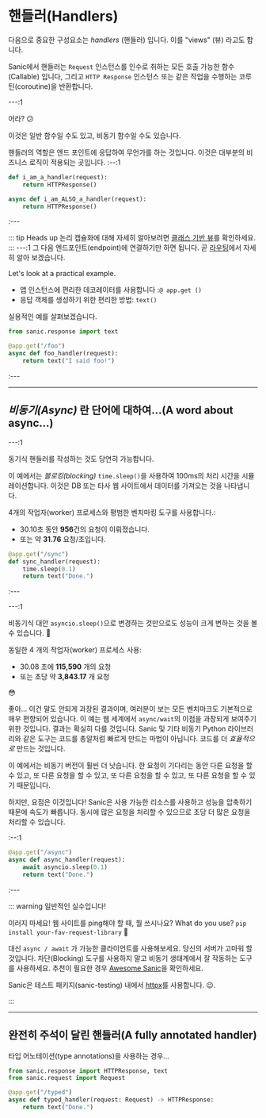 # 핸들러(Handlers)

다음으로 중요한 구성요소는 _handlers_ (핸들러) 입니다. 이를 "views" (뷰) 라고도 합니다.

Sanic에서 핸들러는 `Request` 인스턴스를 인수로 취하는 모든 호출 가능한 함수(Callable) 입니다, 그리고 `HTTP Response` 인스턴스 또는 같은 작업을 수행하는 코루틴(coroutine)을 반환합니다.



---:1

어라? :confused:

이것은 일반 함수일 수도 있고, 비동기 함수일 수도 있습니다.

핸들러의 역할은 엔드 포인트에 응답하여 무언가를 하는 것입니다. 이것은 대부분의 비즈니스 로직이 적용되는 곳입니다. :--:1
```python
def i_am_a_handler(request):
    return HTTPResponse()

async def i_am_ALSO_a_handler(request):
    return HTTPResponse()
```
:---

::: tip Heads up 논리 캡슐화에 대해 자세히 알아보려면 [클래스 기반 뷰](/guide/advanced/class-based-views.md)를 확인하세요. ::: ---:1 그 다음 엔드포인트(endpoint)에 연결하기만 하면 됩니다. 곧 [라우팅](./routing.md)에서 자세히 알아 보겠습니다.

Let's look at a practical example.

- 앱 인스턴스에 편리한 데코레이터를 사용합니다 :`@ app.get ()`
- 응답 객체를 생성하기 위한 편리한 방법: `text()`

실용적인 예를 살펴보겠습니다.
```python
from sanic.response import text

@app.get("/foo")
async def foo_handler(request):
    return text("I said foo!")
```
:---

---

## _비동기(Async)_ 란 단어에 대하여...(A word about async...)

---:1

동기식 핸들러를 작성하는 것도 당연히 가능합니다.

이 예에서는 _블로킹(blocking)_ `time.sleep()`을 사용하여 100ms의 처리 시간을 시뮬레이션합니다. 이것은 DB 또는 타사 웹 사이트에서 데이터를 가져오는 것을 나타냅니다.

4개의 작업자(worker) 프로세스와 평범한 벤치마킹 도구를 사용합니다.:

- 30.10초 동안 **956**건의 요청이 이뤄졌습니다.
- 또는 약 **31.76** 요청/초입니다.
```python
@app.get("/sync")
def sync_handler(request):
    time.sleep(0.1)
    return text("Done.")
```
:---

---:1

비동기식 대안 `asyncio.sleep()`으로 변경하는 것만으로도 성능이 크게 변하는 것을 볼 수 있습니다. :rocket:

동일한 4 개의 작업자(worker) 프로세스 사용:

- 30.08 초에 **115,590** 개의 요청
- 또는 초당 약 **3,843.17** 개 요청

:flushed:

좋아... 이건 말도 안되게 과장된 결과이며, 여러분이 보는 모든 벤치마크도 기본적으로 매우 편향되어 있습니다. 이 예는 웹 세계에서 `async/wait`의 이점을 과장되게 보여주기 위한 것입니다. 결과는 확실히 다를 것입니다. Sanic 및 기타 비동기 Python 라이브러리와 같은 도구는 코드를 총알처럼 빠르게 만드는 마법이 아닙니다. 코드를 더 _효율적으로_ 만드는 것입니다.

이 예에서는 비동기 버전이 훨씬 더 낫습니다. 한 요청이 기다리는 동안 다른 요청을 할 수 있고, 또 다른 요청을 할 수 있고, 또 다른 요청을 할 수 있고, 또 다른 요청을 할 수 있기 때문입니다.

하지만, 요점은 이것입니다! Sanic은 사용 가능한 리소스를 사용하고 성능을 압축하기 때문에 속도가 빠릅니다. 동시에 많은 요청을 처리할 수 있으므로 초당 더 많은 요청을 처리할 수 있습니다.

:--:1
```python
@app.get("/async")
async def async_handler(request):
    await asyncio.sleep(0.1)
    return text("Done.")
```
:---

::: warning 일반적인 실수입니다!

이러지 마세요! 웹 사이트를 ping해야 할 때, 뭘 쓰시나요? What do you use? `pip install your-fav-request-library` :see_no_evil:

대신 `async / await` 가 가능한 클라이언트를 사용해보세요. 당신의 서버가 고마워 할 것입니다. 차단(Blocking) 도구를 사용하지 말고 비동기 생태계에서 잘 작동하는 도구를 사용하세요. 추천이 필요한 경우 [Awesome Sanic](https://github.com/mekicha/awesome-sanic)을 확인하세요.

Sanic은 테스트 패키지(sanic-testing) 내에서 [httpx](https://www.python-httpx.org/)를 사용합니다. :wink:.

:::

---

## 완전히 주석이 달린 핸들러(A fully annotated handler)

타입 어노테이션(type annotations)을 사용하는 경우...

```python
from sanic.response import HTTPResponse, text
from sanic.request import Request

@app.get("/typed")
async def typed_handler(request: Request) -> HTTPResponse:
    return text("Done.")
```
